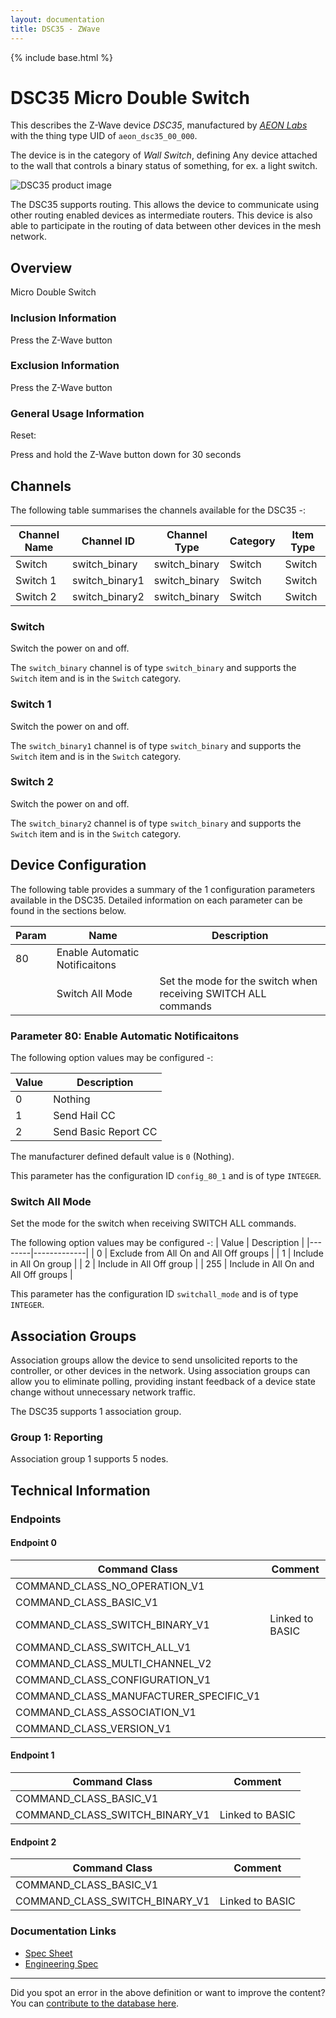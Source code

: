 ```yaml
---
layout: documentation
title: DSC35 - ZWave
---
```


{% include base.html %}

# DSC35 Micro Double Switch
This describes the Z-Wave device *DSC35*, manufactured by *[AEON Labs](http://aeotec.com/)* with the thing type UID of ```aeon_dsc35_00_000```.

The device is in the category of *Wall Switch*, defining Any device attached to the wall that controls a binary status of something, for ex. a light switch.

![DSC35 product image](https://opensmarthouse.org/zwavedatabase/528/image/)


The DSC35 supports routing. This allows the device to communicate using other routing enabled devices as intermediate routers.  This device is also able to participate in the routing of data between other devices in the mesh network.

## Overview

Micro Double Switch

### Inclusion Information

Press the Z-Wave button

### Exclusion Information

Press the Z-Wave button

### General Usage Information

Reset:

Press and hold the Z-Wave button down for 30 seconds

## Channels

The following table summarises the channels available for the DSC35 -:

| Channel Name | Channel ID | Channel Type | Category | Item Type |
|--------------|------------|--------------|----------|-----------|
| Switch | switch_binary | switch_binary | Switch | Switch | 
| Switch 1 | switch_binary1 | switch_binary | Switch | Switch | 
| Switch 2 | switch_binary2 | switch_binary | Switch | Switch | 

### Switch
Switch the power on and off.

The ```switch_binary``` channel is of type ```switch_binary``` and supports the ```Switch``` item and is in the ```Switch``` category.

### Switch 1
Switch the power on and off.

The ```switch_binary1``` channel is of type ```switch_binary``` and supports the ```Switch``` item and is in the ```Switch``` category.

### Switch 2
Switch the power on and off.

The ```switch_binary2``` channel is of type ```switch_binary``` and supports the ```Switch``` item and is in the ```Switch``` category.



## Device Configuration

The following table provides a summary of the 1 configuration parameters available in the DSC35.
Detailed information on each parameter can be found in the sections below.

| Param | Name  | Description |
|-------|-------|-------------|
| 80 | Enable Automatic Notificaitons |  |
|  | Switch All Mode | Set the mode for the switch when receiving SWITCH ALL commands |

### Parameter 80: Enable Automatic Notificaitons



The following option values may be configured -:

| Value  | Description |
|--------|-------------|
| 0 | Nothing |
| 1 | Send Hail CC |
| 2 | Send Basic Report CC |

The manufacturer defined default value is ```0``` (Nothing).

This parameter has the configuration ID ```config_80_1``` and is of type ```INTEGER```.

### Switch All Mode

Set the mode for the switch when receiving SWITCH ALL commands.

The following option values may be configured -:
| Value  | Description |
|--------|-------------|
| 0 | Exclude from All On and All Off groups |
| 1 | Include in All On group |
| 2 | Include in All Off group |
| 255 | Include in All On and All Off groups |

This parameter has the configuration ID ```switchall_mode``` and is of type ```INTEGER```.


## Association Groups

Association groups allow the device to send unsolicited reports to the controller, or other devices in the network. Using association groups can allow you to eliminate polling, providing instant feedback of a device state change without unnecessary network traffic.

The DSC35 supports 1 association group.

### Group 1: Reporting


Association group 1 supports 5 nodes.

## Technical Information

### Endpoints

#### Endpoint 0

| Command Class | Comment |
|---------------|---------|
| COMMAND_CLASS_NO_OPERATION_V1| |
| COMMAND_CLASS_BASIC_V1| |
| COMMAND_CLASS_SWITCH_BINARY_V1| Linked to BASIC|
| COMMAND_CLASS_SWITCH_ALL_V1| |
| COMMAND_CLASS_MULTI_CHANNEL_V2| |
| COMMAND_CLASS_CONFIGURATION_V1| |
| COMMAND_CLASS_MANUFACTURER_SPECIFIC_V1| |
| COMMAND_CLASS_ASSOCIATION_V1| |
| COMMAND_CLASS_VERSION_V1| |
#### Endpoint 1

| Command Class | Comment |
|---------------|---------|
| COMMAND_CLASS_BASIC_V1| |
| COMMAND_CLASS_SWITCH_BINARY_V1| Linked to BASIC|
#### Endpoint 2

| Command Class | Comment |
|---------------|---------|
| COMMAND_CLASS_BASIC_V1| |
| COMMAND_CLASS_SWITCH_BINARY_V1| Linked to BASIC|

### Documentation Links

* [Spec Sheet](https://opensmarthouse.org/zwavedatabase/528/Micro-Double--Switch.pdf)
* [Engineering Spec](https://opensmarthouse.org/zwavedatabase/528/Micro-Double--Switch.pdf)

---

Did you spot an error in the above definition or want to improve the content?
You can [contribute to the database here](https://opensmarthouse.org/zwavedatabase/528).
